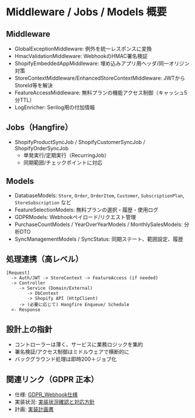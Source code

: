 # Middleware / Jobs / Models 概要

## Middleware
- GlobalExceptionMiddleware: 例外を統一レスポンスに変換
- HmacValidationMiddleware: WebhookのHMAC署名検証
- ShopifyEmbeddedAppMiddleware: 埋め込みアプリ用ヘッダ/同一オリジン対策
- StoreContextMiddleware/EnhancedStoreContextMiddleware: JWTからStoreId等を解決
- FeatureAccessMiddleware: 無料プランの機能アクセス制御（キャッシュ5分TTL）
- LogEnricher: Serilog用の付加情報

## Jobs（Hangfire）
- ShopifyProductSyncJob / ShopifyCustomerSyncJob / ShopifyOrderSyncJob
  - 単発実行/定期実行（RecurringJob）
  - 同期範囲/チェックポイントに対応

## Models
- DatabaseModels: `Store`, `Order`, `OrderItem`, `Customer`, `SubscriptionPlan`, `StoreSubscription` など
- FeatureSelectionModels: 無料プランの選択・履歴・使用ログ
- GDPRModels: Webhookペイロード/リクエスト管理
- PurchaseCountModels / YearOverYearModels / MonthlySalesModels: 分析DTO
- SyncManagementModels / SyncStatus: 同期ステート、範囲設定、履歴

## 処理連携（高レベル）
```
[Request]
  -> Auth/JWT -> StoreContext -> FeatureAccess (if needed)
  -> Controller
     -> Service (Domain/External)
        -> DbContext
        -> Shopify API (HttpClient)
     -> (必要に応じて) Hangfire Enqueue/ Schedule
  <- Response
```

## 設計上の指針
- コントローラーは薄く、サービスに業務ロジックを集約
- 署名検証/アクセス制御はミドルウェアで横断的に
- バックグラウンド処理は即時200＋ジョブ化

## 関連リンク（GDPR 正本）
- 仕様: [GDPR_Webhook仕様](../../00-production-release/gdpr-compliance/GDPR_Webhook仕様.md)
- 実装状況: [実装状況確認と対応方針](../../00-production-release/gdpr-compliance/実装状況確認と対応方針.md)
- 計画: [実装計画書](../../00-production-release/gdpr-compliance/実装計画書.md)